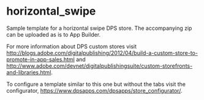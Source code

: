 horizontal_swipe
================

Sample template for a horizontal swipe DPS store. The accompanying zip can be uploaded as is to App Builder.

For more information about DPS custom stores visit http://blogs.adobe.com/digitalpublishing/2012/04/build-a-custom-store-to-promote-in-app-sales.html and http://www.adobe.com/devnet/digitalpublishingsuite/custom-storefronts-and-libraries.html.

To configure a template similar to this one but without the tabs visit the configurator, https://www.dpsapps.com/dpsapps/store_configurator/.
